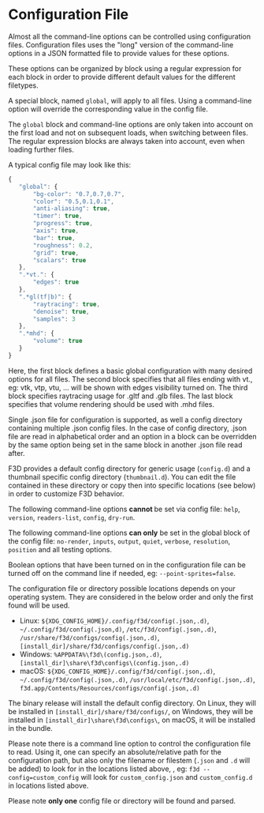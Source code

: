 # Configuration File

Almost all the command-line options can be controlled using configuration files.
Configuration files uses the "long" version of the command-line options in a JSON
formatted file to provide values for these options.

These options can be organized by block using a regular expression for each block
in order to provide different default values for the different filetypes.

A special block, named `global`, will apply to all files.
Using a command-line option will override the corresponding value in the config file.

The `global` block and command-line options are only taken into account on the first load
and not on subsequent loads, when switching between files.
The regular expression blocks are always taken into account, even when loading further files.

A typical config file may look like this:

```javascript
{
   "global": {
       "bg-color": "0.7,0.7,0.7",
       "color": "0.5,0.1,0.1",
       "anti-aliasing": true,
       "timer": true,
       "progress": true,
       "axis": true,
       "bar": true,
       "roughness": 0.2,
       "grid": true,
       "scalars": true
   },
   ".*vt.": {
       "edges": true
   },
   ".*gl(tf|b)": {
       "raytracing": true,
       "denoise": true,
       "samples": 3
   },
   ".*mhd": {
       "volume": true
   }
}
```
Here, the first block defines a basic global configuration with many desired options for all files.
The second block specifies that all files ending with vt., eg: vtk, vtp, vtu, ... will be shown with edges visibility turned on.
The third block specifies raytracing usage for .gltf and .glb files.
The last block specifies that volume rendering should be used with .mhd files.

Single .json file for configuration is supported, as well a config directory containing multiple .json config files.
In the case of config directory, .json file are read in alphabetical order and an option in a block can be overridden
by the same option being set in the same block in another .json file read after.

F3D provides a default config directory for generic usage (`config.d`) and a thumbnail specific config directory (`thumbnail.d`).
You can edit the file contained in these directory or copy then into specific locations (see below) in order to customize F3D behavior.

The following command-line options <b> cannot </b> be set via config file:
`help`, `version`, `readers-list`, `config`, `dry-run`.

The following command-line options <b>can only</b> be set in the global block of the config file:
`no-render`, `inputs`, `output`, `quiet`, `verbose`, `resolution`, `position` and all testing options.

Boolean options that have been turned on in the configuration file can be turned
off on the command line if needed, eg: `--point-sprites=false`.

The configuration file or directory possible locations depends on your operating system.
They are considered in the below order and only the first found will be used.

 * Linux: `${XDG_CONFIG_HOME}/.config/f3d/config(.json,.d)`, `~/.config/f3d/config(.json,d)`, `/etc/f3d/config(.json,.d)`, `/usr/share/f3d/configs/config(.json,.d)`, `[install_dir]/share/f3d/configs/config(.json,.d)`
 * Windows: `%APPDATA%\f3d\(config.json,.d)`, `[install_dir]\share\f3d\configs\(config.json,.d)`
 * macOS: `${XDG_CONFIG_HOME}/.config/f3d/config(.json,.d)`, `~/.config/f3d/config(.json,.d)`, `/usr/local/etc/f3d/config(.json,.d)`, `f3d.app/Contents/Resources/configs/config(.json,.d)`

The binary release will install the default config directory.
On Linux, they will be installed in `[install_dir]/share/f3d/configs/`, on Windows, they will be installed in `[install_dir]\share\f3d\configs\`, on macOS, it will be installed in the bundle.

Please note there is a command line option to control the configuration file to read. Using it, one can specify an absolute/relative path for the configuration path, but also
only the filename or filestem (`.json` and `.d`  will be added) to look for in the locations listed above, , eg: `f3d --config=custom_config` will look
for `custom_config.json` and `custom_config.d` in locations listed above.

Please note <b>only one</b> config file or directory will be found and parsed.
